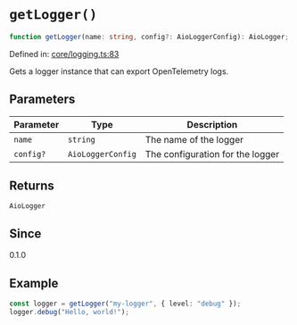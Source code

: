 # `getLogger()`

```ts
function getLogger(name: string, config?: AioLoggerConfig): AioLogger;
```

Defined in: [core/logging.ts:83](https://github.com/adobe/aio-lib-telemetry/blob/dd348342643b2b66d5a8c5267221de639b83642e/source/core/logging.ts#L83)

Gets a logger instance that can export OpenTelemetry logs.

## Parameters

| Parameter | Type              | Description                      |
| --------- | ----------------- | -------------------------------- |
| `name`    | `string`          | The name of the logger           |
| `config?` | `AioLoggerConfig` | The configuration for the logger |

## Returns

`AioLogger`

## Since

0.1.0

## Example

```ts
const logger = getLogger("my-logger", { level: "debug" });
logger.debug("Hello, world!");
```
